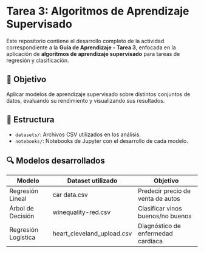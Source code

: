 # Tarea 3: Algoritmos de Aprendizaje Supervisado

Este repositorio contiene el desarrollo completo de la actividad correspondiente a la **Guía de Aprendizaje - Tarea 3**, enfocada en la aplicación de **algoritmos de aprendizaje supervisado** para tareas de regresión y clasificación.

## 📌 Objetivo

Aplicar modelos de aprendizaje supervisado sobre distintos conjuntos de datos, evaluando su rendimiento y visualizando sus resultados.

## 📁 Estructura

- `datasets/`: Archivos CSV utilizados en los análisis.
- `notebooks/`: Notebooks de Jupyter con el desarrollo de cada modelo.

## 🔍 Modelos desarrollados

| Modelo                   | Dataset utilizado              | Objetivo                         |
|--------------------------|--------------------------------|----------------------------------|
| Regresión Lineal         | car data.csv                   | Predecir precio de venta de autos |
| Árbol de Decisión        | winequality-red.csv            | Clasificar vinos buenos/no buenos |
| Regresión Logística      | heart_cleveland_upload.csv     | Diagnóstico de enfermedad cardíaca |
